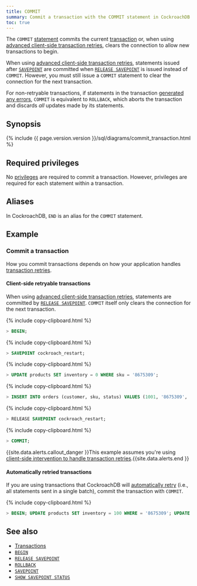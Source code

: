 ```yaml
---
title: COMMIT
summary: Commit a transaction with the COMMIT statement in CockroachDB.
toc: true
---
```


The `COMMIT` [statement](sql-statements.html) commits the current [transaction](transactions.html) or, when using [advanced client-side transaction retries](advanced-client-side-transaction-retries.html), clears the connection to allow new transactions to begin.

When using [advanced client-side transaction retries](advanced-client-side-transaction-retries.html), statements issued after [`SAVEPOINT`](savepoint.html) are committed when [`RELEASE SAVEPOINT`](release-savepoint.html) is issued instead of `COMMIT`. However, you must still issue a `COMMIT` statement to clear the connection for the next transaction.

For non-retryable transactions, if statements in the transaction [generated any errors](transactions.html#error-handling), `COMMIT` is equivalent to `ROLLBACK`, which aborts the transaction and discards *all* updates made by its statements.


## Synopsis

<div>{% include {{ page.version.version }}/sql/diagrams/commit_transaction.html %}</div>

## Required privileges

No [privileges](authorization.html#assign-privileges) are required to commit a transaction. However, privileges are required for each statement within a transaction.

## Aliases

In CockroachDB, `END` is an alias for the `COMMIT` statement.

## Example

### Commit a transaction

How you commit transactions depends on how your application handles [transaction retries](transactions.html#transaction-retries).

#### Client-side retryable transactions

When using [advanced client-side transaction retries](advanced-client-side-transaction-retries.html), statements are committed by [`RELEASE SAVEPOINT`](release-savepoint.html). `COMMIT` itself only clears the connection for the next transaction.

{% include copy-clipboard.html %}
~~~ sql
> BEGIN;
~~~

{% include copy-clipboard.html %}
~~~ sql
> SAVEPOINT cockroach_restart;
~~~

{% include copy-clipboard.html %}
~~~ sql
> UPDATE products SET inventory = 0 WHERE sku = '8675309';
~~~

{% include copy-clipboard.html %}
~~~ sql
> INSERT INTO orders (customer, sku, status) VALUES (1001, '8675309', 'new');
~~~

{% include copy-clipboard.html %}
~~~ sql
> RELEASE SAVEPOINT cockroach_restart;
~~~

{% include copy-clipboard.html %}
~~~ sql
> COMMIT;
~~~

{{site.data.alerts.callout_danger }}This example assumes you're using <a href="transactions.html#client-side-intervention">client-side intervention to handle transaction retries</a>.{{site.data.alerts.end }}

#### Automatically retried transactions

If you are using transactions that CockroachDB will [automatically retry](transactions.html#automatic-retries) (i.e., all statements sent in a single batch), commit the transaction with `COMMIT`.

{% include copy-clipboard.html %}
~~~ sql
> BEGIN; UPDATE products SET inventory = 100 WHERE = '8675309'; UPDATE products SET inventory = 100 WHERE = '8675310'; COMMIT;
~~~

## See also

- [Transactions](transactions.html)
- [`BEGIN`](begin-transaction.html)
- [`RELEASE SAVEPOINT`](release-savepoint.html)
- [`ROLLBACK`](rollback-transaction.html)
- [`SAVEPOINT`](savepoint.html)
- [`SHOW SAVEPOINT STATUS`](show-savepoint-status.html)
